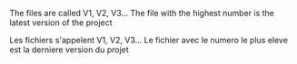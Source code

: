The files are called V1, V2, V3...
The file with the highest number is the latest version of the project

Les fichiers s'appelent V1, V2, V3...
Le fichier avec le numero le plus eleve est la derniere version du projet
